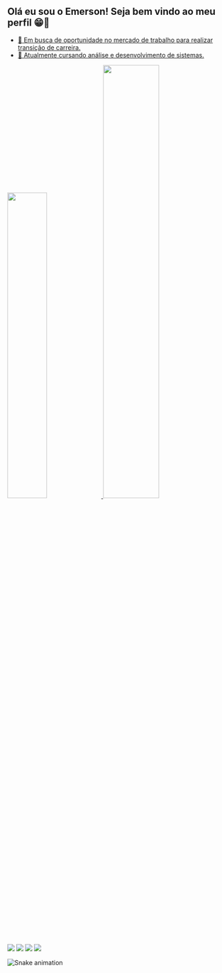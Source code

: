 ## Olá eu sou o Emerson! Seja bem vindo ao meu perfil 😁👋
<div align="center">
  <a href="https://github.com/emersondearaujo">
</div>

- 🔭 Em busca de oportunidade no mercado de trabalho para realizar transição de carreira.
- 🌱 Atualmente cursando análise e desenvolvimento de sistemas.

<div>

<a href="https://beacons.ai//emersondearaujo">
<img width="42%" src="https://github-readme-stats.vercel.app/api?username=emersondearaujo&show_icons=true&theme=tokyonight&include_allcommits=true&count_private=true"/>
<img width="50%" src="https://github-readme-stats.vercel.app/api/top-langs/?username=emersondearaujo&layout=compact&langs_count=16&theme=tokyonight"/>
</div>

##

<div> 

  <a href="https://instagram.com/emerson.emin" target="_blank"><img src="https://img.shields.io/badge/-Instagram-%23E4405F?style=for-the-badge&logo=instagram&logoColor=white" target="_blank"></a>
 <a href="https://discord.gg/fkv3SJkVn8" target="_blank"><img src="https://img.shields.io/badge/Discord-7289DA?style=for-the-badge&logo=discord&logoColor=white" target="_blank"></a> 
  <a href = "mailto:emersondearaujo1@gmail.com"><img src="https://img.shields.io/badge/-Gmail-%23333?style=for-the-badge&logo=gmail&logoColor=white" target="_blank"></a>
  <a href="https://www.linkedin.com/in/emerson-d-5796a094/" target="_blank"><img src="https://img.shields.io/badge/-LinkedIn-%230077B5?style=for-the-badge&logo=linkedin&logoColor=white" target="_blank"></a> 
  
</div>

![Snake animation](https://github.com/emersondearaujo/emersondearaujo/blob/output/github.com-contribution-grid-snake.svg)
